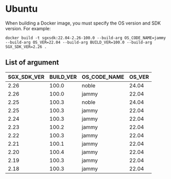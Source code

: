 # Ubuntu
When building a Docker image, you must specify the OS version and SDK version. 
For example:
```
docker build -t sgxsdk:22.04-2.26-100.0 --build-arg OS_CODE_NAME=jammy --build-arg OS_VER=22.04 --build-arg BUILD_VER=100.0 --build-arg SGX_SDK_VER=2.26 .
```

## List of argument
|SGX_SDK_VER|BUILD_VER|OS_CODE_NAME|OS_VER|
|---|---|---|---|
|2.26|100.0|noble|24.04|
|2.26|100.0|jammy|22.04|
|2.25|100.3|noble|24.04|
|2.25|100.3|jammy|22.04|
|2.24|100.3|jammy|22.04|
|2.23|100.2|jammy|22.04|
|2.22|100.3|jammy|22.04|
|2.21|100.1|jammy|22.04|
|2.20|100.4|jammy|22.04|
|2.19|100.3|jammy|22.04|
|2.18|100.3|jammy|22.04|

